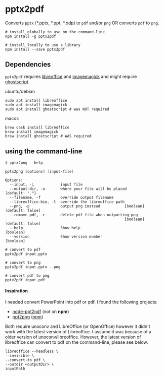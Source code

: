 # pptx2pdf

Converts `pptx` (*.pptx, *.ppt, *.odp) to `pdf` and/or `png` OR converts `pdf` to `png`.

```
# install globally to use on the command-line
npm install -g pptx2pdf

# install locally to use a library
npm install --save pptx2pdf

```

## Dependencies

`pptx2pdf` requires [libreoffice](https://www.libreoffice.org/) and [imagemagick](https://www.imagemagick.org/script/index.php) and might require [ghostscript](https://www.ghostscript.com/). 

ubuntu/debian

```
sudo apt install libreoffice
sudo apt install imagemagick
sudo apt install ghostscript # was NOT required
```

macos

```
brew cask install libreoffice
brew install imagemagick
brew install ghostscript # WAS required
```

## using the command-line

```
$ pptx2png --help

pptx2png [options] [input-file]

Options:
  --input, -i            input file
  --output-dir, -o       where your file will be placed           [default: "."]
  --filename, -f         override output filename
  --libreoffice-bin, -l  override the libreoffice path
  --png, -p              output png instead           [boolean] [default: false]
  --remove-pdf, -r       delete pdf file when outputting png
                                                      [boolean] [default: false]
  --help                 Show help                                     [boolean]
  --version              Show version number                           [boolean]
 
# convert to pdf 
pptx2pdf input.pptx

# convert to png 
pptx2pdf input.pptx --png

# convert pdf to png
pptx2pdf input.pdf
```

#### Inspiration

I needed convert PowerPoint into pdf or pdf. I found the following projects:

- [node-ppt2pdf](https://github.com/fitraditya/node-ppt2pdf) (not on **npm**)
- [ppt2png](https://github.com/tzwm/ppt2png) ([npm](https://www.npmjs.com/package/ppt2png))

Both require unoconv and LibreOffice (or OpenOffice) however it didn't work with the latest version of Libreoffice. I assume it was because of a older version of unoconv/libreoffice. However, the latest version of libreoffice can convert to pdf on the command-line, please see below.

```
libreoffice --headless \
--invisible \
--convert-to pdf \
--outdir <outputDir> \
inputPath
```
